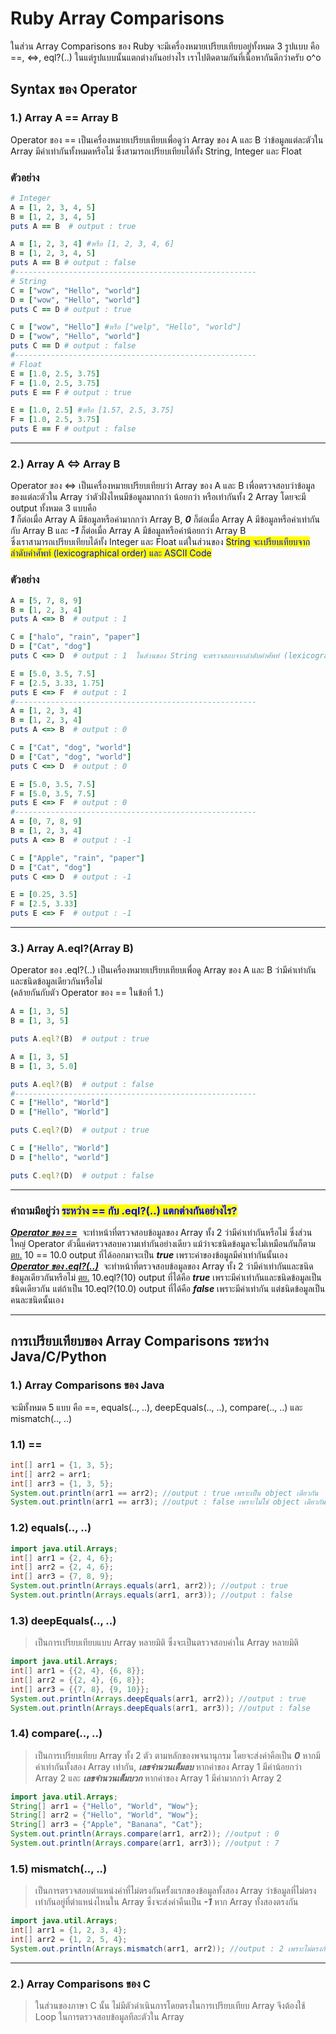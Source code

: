 # Ruby Array Comparisons
ในส่วน Array Comparisons ของ Ruby จะมีเครื่องหมายเปรียบเทียบอยู่ทั้งหมด 3 รูปแบบ คือ ==, <=>, eql?(..) ในแต่รูปแบบนั้นแตกต่างกันอย่างไร เราไปติดตามกันที่เนื้อหากันดีกว่าครับ o^o

## Syntax ของ Operator
### 1.) Array A == Array B
Operator ของ == เป็นเครื่องหมายเปรียบเทียบเพื่อดูว่า Array ของ A และ B ว่าข้อมูลแต่ละตัวใน Array มีค่าเท่ากันทั้งหมดหรือไม่ ซึ่งสามารถเปรียบเทียบได้ทั้ง String, Integer และ Float

### ตัวอย่าง
```ruby
# Integer
A = [1, 2, 3, 4, 5]
B = [1, 2, 3, 4, 5]
puts A == B  # output : true

A = [1, 2, 3, 4] #หรือ [1, 2, 3, 4, 6]
B = [1, 2, 3, 4, 5]
puts A == B # output : false
#------------------------------------------------------
# String
C = ["wow", "Hello", "world"]
D = ["wow", "Hello", "world"]
puts C == D # output : true

C = ["wow", "Hello"] #หรือ ["welp", "Hello", "world"]
D = ["wow", "Hello", "world"]
puts C == D # output : false
#------------------------------------------------------
# Float
E = [1.0, 2.5, 3.75]
F = [1.0, 2.5, 3.75]
puts E == F # output : true

E = [1.0, 2.5] #หรือ [1.57, 2.5, 3.75]
F = [1.0, 2.5, 3.75]
puts E == F # output : false
```
-----------------------------------------------------------------------------
### 2.) Array A <=> Array B
Operator ของ <=> เป็นเครื่องหมายเปรียบเทียบว่า Array ของ A และ B เพื่อตรวจสอบว่าข้อมูลของแต่ละตัวใน Array ว่าตัวฝั่งไหนมีข้อมูลมากกว่า น้อยกว่า หรือเท่ากันทั้ง 2 Array โดยจะมี output ทั้งหมด 3 แบบคือ <br>***1*** ก็ต่อเมื่อ Array A มีข้อมูลหรือค่ามากกว่า Array B, ***0*** ก็ต่อเมื่อ Array A มีข้อมูลหรือค่าเท่ากันกับ Array B และ ***-1*** ก็ต่อเมื่อ Array A มีข้อมูลหรือค่าน้อยกว่า Array B  <br>ซึ่งเราสามารถเปรียบเทียบได้ทั้ง Integer และ Float แต่ในส่วนของ <mark style="color:blue">String จะเปรียบเทียบจากลำดับคำศัพท์ (lexicographical order) และ ASCII Code</mark>
### ตัวอย่าง
```ruby
A = [5, 7, 8, 9]
B = [1, 2, 3, 4]
puts A <=> B  # output : 1

C = ["halo", "rain", "paper"]
D = ["Cat", "dog"]
puts C <=> D  # output : 1  ในส่วนของ String จะตรวจสอบจากลำดับคำศัพท์ (lexicographical order) และ ASCII Code

E = [5.0, 3.5, 7.5]
F = [2.5, 3.33, 1.75]
puts E <=> F  # output : 1
#------------------------------------------------------
A = [1, 2, 3, 4]
B = [1, 2, 3, 4]
puts A <=> B  # output : 0

C = ["Cat", "dog", "world"]
D = ["Cat", "dog", "world"]
puts C <=> D  # output : 0

E = [5.0, 3.5, 7.5]
F = [5.0, 3.5, 7.5]
puts E <=> F  # output : 0
#------------------------------------------------------
A = [0, 7, 8, 9]
B = [1, 2, 3, 4]
puts A <=> B  # output : -1

C = ["Apple", "rain", "paper"]
D = ["Cat", "dog"]
puts C <=> D  # output : -1

E = [0.25, 3.5]
F = [2.5, 3.33]
puts E <=> F  # output : -1
```
-----------------------------------------------------------------------------
### 3.) Array A.eql?(Array B)
Operator ของ .eql?(..) เป็นเครื่องหมายเปรียบเทียบเพื่อดู Array ของ A และ B ว่ามีค่าเท่ากันและชนิดข้อมูลเดียวกันหรือไม่ <br>(คล้ายกันกับตัว Operator ของ == ในข้อที่ 1.)
```ruby
A = [1, 3, 5]
B = [1, 3, 5]

puts A.eql?(B)  # output : true

A = [1, 3, 5]
B = [1, 3, 5.0]

puts A.eql?(B)  # output : false
#------------------------------------------------------
C = ["Hello", "World"]
D = ["Hello", "World"]

puts C.eql?(D)  # output : true

C = ["Hello", "World"]
D = ["hello", "world"]

puts C.eql?(D)  # output : false
```
-----------------------------------------------------------------------------
### คำถามมีอยู่ว่า <mark style="color:blue">ระหว่าง == กับ .eql?(..)  แตกต่างกันอย่างไร?</mark>
<ins>***Operator ของ ==***</ins> &nbsp;จะทำหน้าที่ตรวจสอบข้อมูลของ Array ทั้ง 2 ว่ามีค่าเท่ากันหรือไม่ ซึ่งส่วนใหญ่ Operator ตัวนี้แค่ตรวจสอบความเท่ากันอย่างเดียว แม้ว่าจะชนิดข้อมูลจะไม่เหมือนกันก็ตาม <ins>ตย.</ins> 10 == 10.0 output ที่ได้ออกมาจะเป็น ***true*** เพราะค่าของข้อมูลมีค่าเท่ากันนั้นเอง
<br><ins>***Operator ของ .eql?(..)***</ins> &nbsp;จะทำหน้าที่ตรวจสอบข้อมูลของ Array ทั้ง 2 ว่ามีค่าเท่ากันและชนิดข้อมูลเดียวกันหรือไม่ <ins>ตย.</ins> 10.eql?(10) output ที่ได้คือ ***true*** เพราะมีค่าเท่ากันและชนิดข้อมูลเป็นชนิดเดียวกัน แต่ถ้าเป็น 10.eql?(10.0) output ที่ได้คือ ***false*** เพราะมีค่าเท่ากัน แต่ชนิดข้อมูลเป็นคนละชนิดนั้นเอง

-----------------------------------------------------------------------------
## การเปรียบเทียบของ Array Comparisons ระหว่าง Java/C/Python
### 1.) Array Comparisons ของ Java
จะมีทั้งหมด 5 แบบ คือ ==, equals(.., ..), deepEquals(.., ..), compare(.., ..) และ mismatch(.., ..)<br>

### 1.1) ==
```java
int[] arr1 = {1, 3, 5};
int[] arr2 = arr1;
int[] arr3 = {1, 3, 5};
System.out.println(arr1 == arr2); //output : true เพราะเป็น object เดียวกัน
System.out.println(arr1 == arr3); //output : false เพราะไม่ใช่ object เดียวกัน
```

### 1.2) equals(.., ..)
```java
import java.util.Arrays;
int[] arr1 = {2, 4, 6};
int[] arr2 = {2, 4, 6};
int[] arr3 = {7, 8, 9};
System.out.println(Arrays.equals(arr1, arr2)); //output : true
System.out.println(Arrays.equals(arr1, arr3)); //output : false
```

### 1.3) deepEquals(.., ..)
> เป็นการเปรียบเทียบแบบ Array หลายมิติ ซึ่งจะเป็นตรวจสอบค่าใน Array หลายมิติ
```java
import java.util.Arrays;
int[] arr1 = {{2, 4}, {6, 8}};
int[] arr2 = {{2, 4}, {6, 8}};
int[] arr3 = {{7, 8}, {9, 10}};
System.out.println(Arrays.deepEquals(arr1, arr2)); //output : true
System.out.println(Arrays.deepEquals(arr1, arr3)); //output : false
```

### 1.4) compare(.., ..)
> เป็นการเปรียบเทียบ Array ทั้ง 2 ตัว ตามหลักของพจนานุกรม โดยจะส่งค่าคือเป็น ***0*** หากมีค่าเท่ากันทั้งสอง Array เท่ากัน, ***เลขจำนวนเต็มลบ*** หากค่าของ Array 1 มีค่าน้อยกว่า Array 2 และ ***เลขจำนวนเต็มบวก*** หากค่าของ Array 1 มีค่ามากกว่า  Array 2 
```java
import java.util.Arrays;
String[] arr1 = {"Hello", "World", "Wow"};
String[] arr2 = {"Hello", "World", "Wow"};
String[] arr3 = {"Apple", "Banana", "Cat"};
System.out.println(Arrays.compare(arr1, arr2)); //output : 0
System.out.println(Arrays.compare(arr1, arr3)); //output : 7
```

### 1.5) mismatch(.., ..)
> เป็นการตรวจสอบตำแหน่งค่าที่ไม่ตรงกันครั้งแรกของข้อมูลทั้งสอง Array ว่าข้อมูลที่ไม่ตรงเท่ากันอยู่ที่ตำแหน่งไหนใน Array ซึ่งจะส่งค่าคืนเป็น ***-1*** หาก Array ทั้งสองตรงกัน
```java
import java.util.Arrays;
int[] arr1 = {1, 2, 3, 4};
int[] arr2 = {1, 2, 5, 4};
System.out.println(Arrays.mismatch(arr1, arr2)); //output : 2 เพราะไม่ตรงกับตำแหน่งที่ 2 ของ Array
```

-----------------------------------------------------------------------------
### 2.) Array Comparisons ของ C
> ในส่วนของภาษา C นั้น ไม่มีตัวดำเนินการโดยตรงในการเปรียบเทียบ Array จึงต้องใช้ Loop ในการตรวจสอบข้อมูลทีละตัวใน Array
